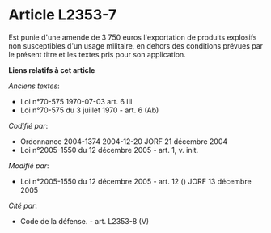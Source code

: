 # Article L2353-7

Est punie d'une amende de 3 750 euros l'exportation de produits explosifs non susceptibles d'un usage militaire, en dehors
des conditions prévues par le présent titre et les textes pris pour son application.

**Liens relatifs à cet article**

_Anciens textes_:

  - Loi n°70-575 1970-07-03 art. 6 III
  - Loi n°70-575 du 3 juillet 1970 - art. 6 (Ab)

_Codifié par_:

  - Ordonnance 2004-1374 2004-12-20 JORF 21 décembre 2004
  - Loi n°2005-1550 du 12 décembre 2005 - art. 1, v. init.

_Modifié par_:

  - Loi n°2005-1550 du 12 décembre 2005 - art. 12 () JORF 13 décembre 2005

_Cité par_:

  - Code de la défense. - art. L2353-8 (V)
